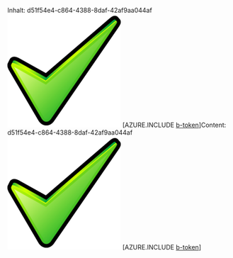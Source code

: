 <span data-ttu-id="7c043-101">Inhalt: d51f54e4-c864-4388-8daf-42af9aa044af![Bild](3ce2b5b7-588d-4fe6-908f-2751e39b9250.png)
[AZURE.INCLUDE [b-token](d84edc0e-65c6-4375-ad0e-caa4af8bf0b9.md)]</span><span class="sxs-lookup"><span data-stu-id="7c043-101">Content: d51f54e4-c864-4388-8daf-42af9aa044af![image](3ce2b5b7-588d-4fe6-908f-2751e39b9250.png)
[AZURE.INCLUDE [b-token](d84edc0e-65c6-4375-ad0e-caa4af8bf0b9.md)]</span></span>
